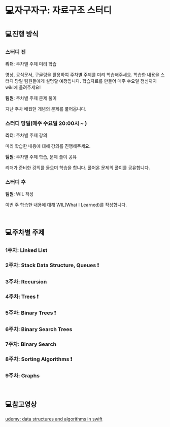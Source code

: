 # 💻자구자구: 자료구조 스터디

## 💻진행 방식
### 스터디 전
**리더**: 주차별 주제 미리 학습

영상, 공식문서, 구글링을 활용하여 주차별 주제를 미리 학습해주세요.
학습한 내용을 스터디 당일 팀원들에게 설명할 예정입니다.
학습자료를 만들어 매주 수요일 점심까지 wiki에 올려주세요!

**팀원**: 주차별 주제 문제 풀이

지난 주차 배웠던 개념의 문제를 풀어옵니다.

### 스터디 당일(매주 수요일 20:00시 ~ )
**리더**: 주차별 주제 강의

미리 학습한 내용에 대해 강의를 진행해주세요.

**팀원**: 주차별 주제 학습, 문제 풀이 공유

리더가 준비한 강의를 들으며 학습을 합니다.
풀어온 문제의 풀이를 공유합니다.

### 스터디 후
**팀원**: WIL 작성

이번 주 학습한 내용에 대해 WIL(What I Learned)를 작성합니다.

<br/>

## 💻주차별 주제
### 1주차: Linked List
### 2주차: Stack Data Structure, Queues ❗️
### 3주차: Recursion
### 4주차: Trees ❗️
### 5주차: Binary Trees ❗️
### 6주차: Binary Search Trees
### 7주차: Binary Search
### 8주차: Sorting Algorithms ❗️
### 9주차: Graphs

<br/>

## 💻참고영상
[udemy: data structures and algorithms in swift](https://www.udemy.com/course/data-structures-and-algorithms-in-swift/learn/lecture/12214650#content)

